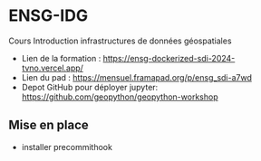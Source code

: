 # ENSG-IDG
Cours Introduction infrastructures de données géospatiales


- Lien de la formation : https://ensg-dockerized-sdi-2024-tvno.vercel.app/
- Lien du pad : https://mensuel.framapad.org/p/ensg_sdi-a7wd
- Depot GitHub pour déployer jupyter: https://github.com/geopython/geopython-workshop

## Mise en place

- installer precommithook